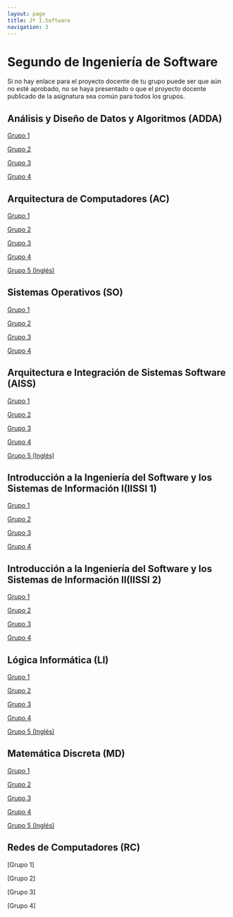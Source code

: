 ```yaml
---
layout: page
title: 2º I.Software
navigation: 3
---
```


# Segundo de Ingeniería de Software

Si no hay enlace para el proyecto docente de tu grupo puede ser que aún no esté aprobado, no se haya presentado o que el proyecto docente publicado de la asignatura sea común para todos los grupos.

## Análisis y Diseño de Datos y Algoritmos (ADDA)

[Grupo 1](https://uses0-my.sharepoint.com/:b:/g/personal/delegacion_etsii_us_es/EXqiF-fPdp1DhthaWUEKmlUBTmCQ9DpBRKW63-oG6mrdTw?e=BYcynH)

[Grupo 2](https://uses0-my.sharepoint.com/:b:/g/personal/delegacion_etsii_us_es/EUqxImMK_G5KsFHwnASSdhoB9ZGJY02POZhV2vyxlJvGIg?e=Vmp7X2)

[Grupo 3](https://uses0-my.sharepoint.com/:b:/g/personal/delegacion_etsii_us_es/ERqfZJoZdsNDhv9o6NeUmuUBYBxZy8UC_eNpC6Oo9Z7Z4g?e=wql1dI)

[Grupo 4](https://uses0-my.sharepoint.com/:b:/g/personal/delegacion_etsii_us_es/EeoZThjfxRVFqRLa4-ZzhiIBG6t5-7TRlG2p1hYKJeACpQ?e=D73B2E)

## Arquitectura de Computadores (AC)

[Grupo 1](https://uses0-my.sharepoint.com/:b:/g/personal/delegacion_etsii_us_es/EeiF12sc1lRBmD--Yd3XZq8B4WvHKipojvqTUlfdpjeQfg?e=w7BHkX)

[Grupo 2](https://uses0-my.sharepoint.com/:b:/g/personal/delegacion_etsii_us_es/EccWChpKR79Gj1vdBMbQ7HoBuFKHlMaoQHAsDAu24gs2oA?e=krYeO4)

[Grupo 3](https://uses0-my.sharepoint.com/:b:/g/personal/delegacion_etsii_us_es/EWlO0kQyGAdMvDwFyxF1BXEB1QMWheEbpwVnabG2pHtOLg?e=CYuOy6)

[Grupo 4](https://sevius.us.es/asignus/proyectopublicado.php?codasig=2050015&vac=1114728&gac=4)

[Grupo 5 (Inglés)](https://sevius.us.es/asignus/proyectopublicado.php?codasig=2050015&vac=1114728&gac=5%20INGLES)

## Sistemas Operativos (SO)

[Grupo 1](https://uses0-my.sharepoint.com/:b:/g/personal/delegacion_etsii_us_es/EeUS0pefkgFOjRnH-bs3mFcBlWydMEoJYEiViMCQkyT9Dw?e=EJ2STy)

[Grupo 2](https://uses0-my.sharepoint.com/:b:/g/personal/delegacion_etsii_us_es/EUnrrygA3NtPvWk7eLAeS2EB0Amg_H98-9v_FYn0WLS2jw?e=BrNEQd)

[Grupo 3](https://sevius.us.es/asignus/proyectopublicado.php?codasig=2050014&vac=1112724&gac=3)

[Grupo 4](https://uses0-my.sharepoint.com/:b:/g/personal/delegacion_etsii_us_es/ERktxDPLbcNOho5DgXokBREBWZrFylI0qjIZLyzweRA7sA?e=dq7sYA)

## Arquitectura e Integración de Sistemas Software (AISS)

[Grupo 1](https://uses0-my.sharepoint.com/:b:/g/personal/delegacion_etsii_us_es/EQzEDS8DW09DlKYYfcJWIhEB5jxXIYOdz3IY2OvthbLUuQ?e=CxncQJ)

[Grupo 2](https://uses0-my.sharepoint.com/:b:/g/personal/delegacion_etsii_us_es/EXvpHZzuH7pGqKkF_t17frEBrbs8Gjvm9GmGnWw17ZFogA?e=T63dUd)

[Grupo 3](https://uses0-my.sharepoint.com/:b:/g/personal/delegacion_etsii_us_es/EdUQgAc27ktIhju0CYiRDqoB35MBEC3Im33B_2q7Vw23Fw?e=JkIt7u)

[Grupo 4](https://uses0-my.sharepoint.com/:b:/g/personal/delegacion_etsii_us_es/ET6Vq-Ii6I9Cvo3MabEEde0BrHtC6RJl0vkjjui4ZTVN0w?e=ZDhr0e)

[Grupo 5 (Inglés)](https://uses0-my.sharepoint.com/:b:/g/personal/delegacion_etsii_us_es/EadsJJw8tu9CmP_LtyF-cJcBcCFfhWccb1N6RogfYQG7bg?e=MHppCd)

## Introducción a la Ingeniería del Software y los Sistemas de Información I(IISSI 1)

[Grupo 1](https://uses0-my.sharepoint.com/:b:/g/personal/delegacion_etsii_us_es/EdyC7DB4mZ1Hu9H2EWm0g1kBk2s1NoMVGd4uzsBi5s_jFA?e=Cv51bQ)

[Grupo 2](https://uses0-my.sharepoint.com/:b:/g/personal/delegacion_etsii_us_es/EaEp46T0zE1Hmwf_WzYO6EUByKghA0z7uLUM1UQrSM4iRQ?e=MDMtoI)

[Grupo 3](https://uses0-my.sharepoint.com/:b:/g/personal/delegacion_etsii_us_es/Ear62XxJRhlKiDYsrcwdh8EBGISi4jR2JGPTUxY5t64Grw?e=jdDMQU)

[Grupo 4](https://uses0-my.sharepoint.com/:b:/g/personal/delegacion_etsii_us_es/EQNp6J1DYatPh6DCNE2U_G8B9XkD3DTzUWTNKkGrqmt9Ig?e=nI7kkD)

## Introducción a la Ingeniería del Software y los Sistemas de Información II(IISSI 2)

[Grupo 1](https://uses0-my.sharepoint.com/:b:/g/personal/delegacion_etsii_us_es/EYXo9PkUePtPgMj2Js5L0TkBIzYXj8ZSSwx08DX-33xJvA?e=cZDXMI)

[Grupo 2](https://uses0-my.sharepoint.com/:b:/g/personal/delegacion_etsii_us_es/EQuNtV4cmJpBo3W4ZyrlBPkBgPf6iK9EL8d4h1ra4lbuZw?e=PiBlLO)

[Grupo 3](https://uses0-my.sharepoint.com/:b:/g/personal/delegacion_etsii_us_es/EVktdYhslkhPqbLIMhF7blcBHzV6SIkJOcggyNIFzvDNtw?e=bOhosL)

[Grupo 4](https://uses0-my.sharepoint.com/:b:/g/personal/delegacion_etsii_us_es/EXQlr9n-XQhAulIIU95plvoBo3IPxKLmRHsTgzWQHDcg2w?e=6pSY4a)

## Lógica Informática (LI)

[Grupo 1](https://uses0-my.sharepoint.com/:b:/g/personal/delegacion_etsii_us_es/ERStWAMxOwJDoUWsfXfPsm4B645ZHOVqUqmEDPqiOveNuA?e=yaxenh)

[Grupo 2](https://uses0-my.sharepoint.com/:b:/g/personal/delegacion_etsii_us_es/EZNnjiKzjiBFtPGKdVfP2cEBWBnXGESEqw7RcKouFBy34g?e=efKdn9)

[Grupo 3](https://uses0-my.sharepoint.com/:b:/g/personal/delegacion_etsii_us_es/EV5BL3R8vpREmdgQX5rgxWMBk-V2yw7SsMxLUECH0GglPQ?e=PTzWyp)

[Grupo 4](https://uses0-my.sharepoint.com/:b:/g/personal/delegacion_etsii_us_es/EedpIHLFKRlNlbSSzoHP-F8BT0eXXbAhvr1_MSuZteLlfA?e=Nybloc)

[Grupo 5 (Inglés)](https://uses0-my.sharepoint.com/:b:/g/personal/delegacion_etsii_us_es/Eah3f7kPw8lIj2wTi07l61kBokrxrYUuiQBOJXPvyxJ4vg?e=G9Bibg)


## Matemática Discreta (MD)

[Grupo 1](https://sevius.us.es/asignus/proyectopublicado.php?codasig=2050017&vac=1114732&gac=1)

[Grupo 2](https://uses0-my.sharepoint.com/:b:/g/personal/delegacion_etsii_us_es/EbswIBM9CKdKhZVwG8HWyqMBKZExJoYdnhMdmKRPKGYZSQ?e=DN25Sv)

[Grupo 3](https://uses0-my.sharepoint.com/:b:/g/personal/delegacion_etsii_us_es/ERDq5mL4DuxPtznZJyhpsAMBemwki549wKcG3Ng22o1z6g?e=AKD4gn)

[Grupo 4](https://sevius.us.es/asignus/proyectopublicado.php?codasig=2050017&vac=1114732&gac=4)

[Grupo 5 (Inglés)](https://uses0-my.sharepoint.com/:b:/g/personal/delegacion_etsii_us_es/EWvtD2P65QRHkoBjvzza4Z0BQwaUua6IF7ijYw4Tv6K9Sw?e=zoTes0)

## Redes de Computadores (RC) 

[Grupo 1]

[Grupo 2]

[Grupo 3]

[Grupo 4]

























